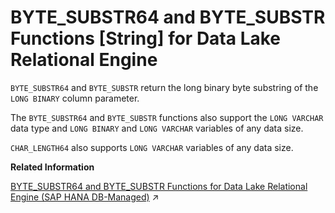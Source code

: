 <!-- loioa539151584f210159a21b0dce081b459 -->

# BYTE\_SUBSTR64 and BYTE\_SUBSTR Functions \[String\] for Data Lake Relational Engine

 `BYTE_SUBSTR64` and `BYTE_SUBSTR` return the long binary byte substring of the `LONG BINARY` column parameter.



The `BYTE_SUBSTR64` and `BYTE_SUBSTR` functions also support the `LONG VARCHAR` data type and `LONG BINARY` and `LONG VARCHAR` variables of any data size.

`CHAR_LENGTH64` also supports `LONG VARCHAR` variables of any data size.

**Related Information**  


[BYTE_SUBSTR64 and BYTE_SUBSTR Functions for Data Lake Relational Engine (SAP HANA DB-Managed)](https://help.sap.com/viewer/a898e08b84f21015969fa437e89860c8/2023_2_QRC/en-US/64a8d386ab6e4cfab3bb175825ed3b04.html "BYTE_SUBSTR64 and BYTE_SUBSTR return the long binary byte substring of the LONG BINARY column parameter.") :arrow_upper_right:

